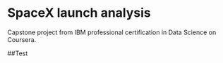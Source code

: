 # SpaceX launch analysis

Capstone project from IBM professional certification in Data Science on Coursera.

##Test
